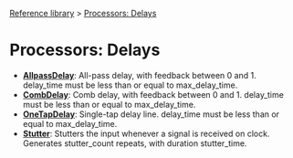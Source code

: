 [Reference library](../index.md) > [Processors: Delays](index.md)

# Processors: Delays

- **[AllpassDelay](allpassdelay.md)**: All-pass delay, with feedback between 0 and 1. delay_time must be less than or equal to max_delay_time.
- **[CombDelay](combdelay.md)**: Comb delay, with feedback between 0 and 1. delay_time must be less than or equal to max_delay_time.
- **[OneTapDelay](onetapdelay.md)**: Single-tap delay line. delay_time must be less than or equal to max_delay_time.
- **[Stutter](stutter.md)**: Stutters the input whenever a signal is received on clock. Generates stutter_count repeats, with duration stutter_time.
